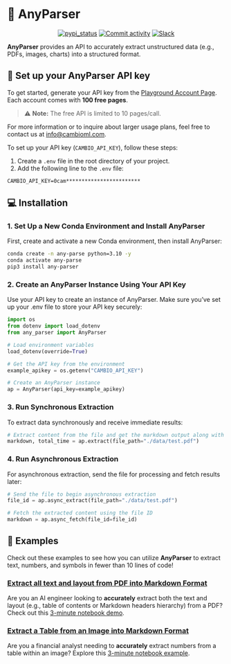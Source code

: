 # 🌊 AnyParser
<p align="center">
  <a href="https://pypi.org/project/any-parser/"><img src="https://img.shields.io/pypi/v/any-parser.svg" alt="pypi_status" /></a>
  <a href="https://github.com/cambioml/any-parser/graphs/commit-activity"><img alt="Commit activity" src="https://img.shields.io/github/commit-activity/m/cambioml/any-parser?style=flat-square"/></a>
  <a href="https://join.slack.com/t/cambiomlworkspace/shared_invite/zt-1zes33rmt-20Rag043uvExUaUdvt5_xQ"><img src="https://badgen.net/badge/Join/Community/cyan?icon=slack" alt="Slack" /></a>
</p>

**AnyParser** provides an API to accurately extract unstructured data (e.g., PDFs, images, charts) into a structured format.

## :seedling: Set up your AnyParser API key

To get started, generate your API key from the [Playground Account Page](https://www.cambioml.com/account). Each account comes with **100 free pages**.

> ⚠️ **Note:** The free API is limited to 10 pages/call.

For more information or to inquire about larger usage plans, feel free to contact us at info@cambioml.com.

To set up your API key (`CAMBIO_API_KEY`), follow these steps:
1. Create a `.env` file in the root directory of your project.
2. Add the following line to the `.env` file:
```
CAMBIO_API_KEY=0cam************************
```


## :computer: Installation
### 1. Set Up a New Conda Environment and Install AnyParser
First, create and activate a new Conda environment, then install AnyParser: 
```bash
conda create -n any-parse python=3.10 -y
conda activate any-parse
pip3 install any-parser
```
### 2. Create an AnyParser Instance Using Your API Key
Use your API key to create an instance of AnyParser. Make sure you’ve set up your .env file to store your API key securely:
```python
import os
from dotenv import load_dotenv
from any_parser import AnyParser 

# Load environment variables
load_dotenv(override=True)

# Get the API key from the environment
example_apikey = os.getenv("CAMBIO_API_KEY")

# Create an AnyParser instance
ap = AnyParser(api_key=example_apikey)
```

### 3. Run Synchronous Extraction
To extract data synchronously and receive immediate results:
```python
# Extract content from the file and get the markdown output along with processing time
markdown, total_time = ap.extract(file_path="./data/test.pdf")
```

### 4. Run Asynchronous Extraction
For asynchronous extraction, send the file for processing and fetch results later:
```python
# Send the file to begin asynchronous extraction
file_id = ap.async_extract(file_path="./data/test.pdf")

# Fetch the extracted content using the file ID
markdown = ap.async_fetch(file_id=file_id)
```

## :scroll:  Examples
Check out these examples to see how you can utilize **AnyParser** to extract text, numbers, and symbols in fewer than 10 lines of code!

### [Extract all text and layout from PDF into Markdown Format](https://github.com/CambioML/any-parser/blob/rt-migration/examples/pdf_to_markdown.ipynb)
Are you an AI engineer looking to **accurately** extract both the text and layout (e.g., table of contents or Markdown headers hierarchy) from a PDF? Check out this [3-minute notebook demo](https://github.com/CambioML/any-parser/blob/rt-migration/examples/pdf_to_markdown.ipynb).

### [Extract a Table from an Image into Markdown Format](https://github.com/CambioML/any-parser/blob/rt-migration/examples/image_to_markdown.ipynb)
Are you a financial analyst needing to **accurately** extract numbers from a table within an image? Explore this [3-minute notebook example](https://github.com/CambioML/any-parser/blob/rt-migration/examples/image_to_markdown.ipynb).

